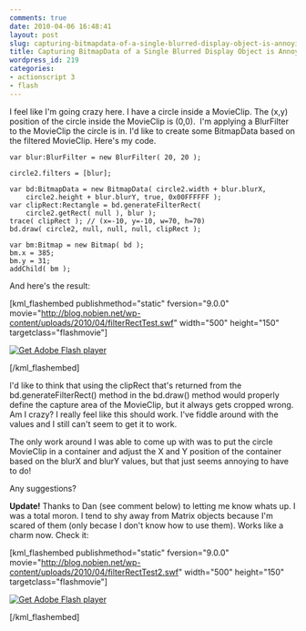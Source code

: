 ```yaml
---
comments: true
date: 2010-04-06 16:48:41
layout: post
slug: capturing-bitmapdata-of-a-single-blurred-display-object-is-annoying
title: Capturing BitmapData of a Single Blurred Display Object is Annoying
wordpress_id: 219
categories:
- actionscript 3
- flash
---
```


I feel like I'm going crazy here. I have a circle inside a MovieClip. The (x,y) position of the circle inside the MovieClip is (0,0).  I'm applying a BlurFilter to the MovieClip the circle is in. I'd like to create some BitmapData based on the filtered MovieClip. Here's my code.

    
    var blur:BlurFilter = new BlurFilter( 20, 20 );
    
    circle2.filters = [blur];
    
    var bd:BitmapData = new BitmapData( circle2.width + blur.blurX,
        circle2.height + blur.blurY, true, 0x00FFFFFF );
    var clipRect:Rectangle = bd.generateFilterRect(
        circle2.getRect( null ), blur );
    trace( clipRect ); // (x=-10, y=-10, w=70, h=70)
    bd.draw( circle2, null, null, null, clipRect );
    
    var bm:Bitmap = new Bitmap( bd );
    bm.x = 385;
    bm.y = 31;
    addChild( bm );


And here's the result:

[kml_flashembed publishmethod="static" fversion="9.0.0" movie="http://blog.nobien.net/wp-content/uploads/2010/04/filterRectTest.swf" width="500" height="150" targetclass="flashmovie"]

[![Get Adobe Flash player](http://www.adobe.com/images/shared/download_buttons/get_flash_player.gif)](http://adobe.com/go/getflashplayer)

[/kml_flashembed]

I'd like to think that using the clipRect that's returned from the bd.generateFilterRect() method in the bd.draw() method would properly define the capture area of the MovieClip, but it always gets cropped wrong. Am I crazy? I really feel like this should work. I've fiddle around with the values and I still can't seem to get it to work.

The only work around I was able to come up with was to put the circle MovieClip in a container and adjust the X and Y position of the container based on the blurX and blurY values, but that just seems annoying to have to do!

Any suggestions?

**Update!**
Thanks to Dan (see comment below) to letting me know whats up. I was a total moron. I tend to shy away from Matrix objects because I'm scared of them (only becase I don't know how to use them). Works like a charm now. Check it:

[kml_flashembed publishmethod="static" fversion="9.0.0" movie="http://blog.nobien.net/wp-content/uploads/2010/04/filterRectTest2.swf" width="500" height="150" targetclass="flashmovie"]

[![Get Adobe Flash player](http://www.adobe.com/images/shared/download_buttons/get_flash_player.gif)](http://adobe.com/go/getflashplayer)

[/kml_flashembed] 
